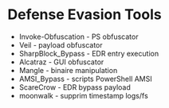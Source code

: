 # Defense Evasion Tools

- Invoke-Obfuscation - PS obfuscator
- Veil - payload obfuscator
- SharpBlock_Bypass - EDR entry execution
- Alcatraz - GUI obfuscator
- Mangle - binaire manipulation
- AMSI_Bypass - scripts PowerShell AMSI
- ScareCrow - EDR bypass payload
- moonwalk - supprim timestamp logs/fs

